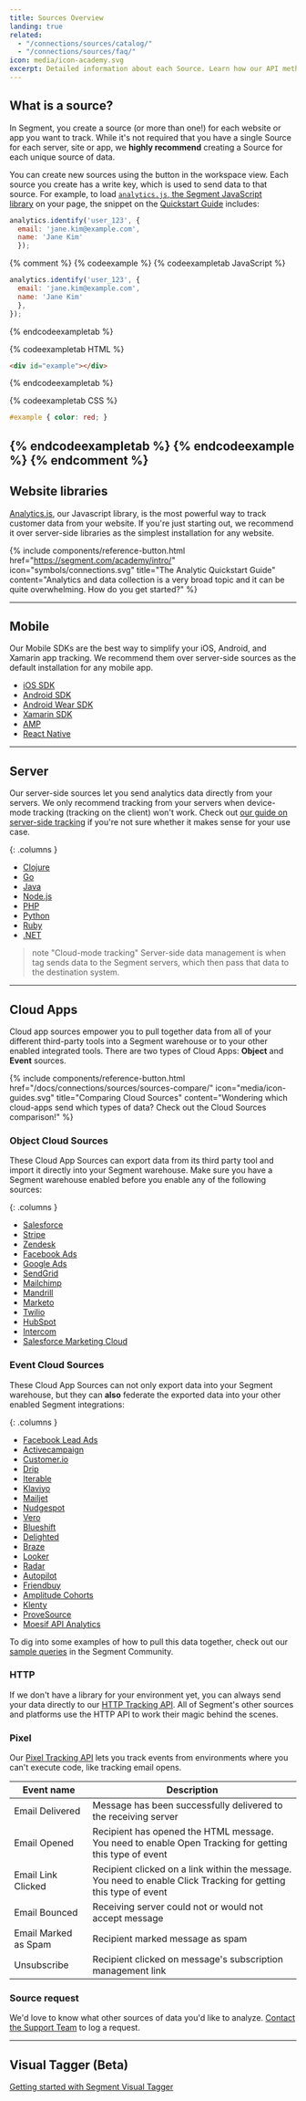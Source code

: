 ```yaml
---
title: Sources Overview
landing: true
related:
  - "/connections/sources/catalog/"
  - "/connections/sources/faq/"
icon: media/icon-academy.svg
excerpt: Detailed information about each Source. Learn how our API methods are implemented for that destination.
---
```


## What is a source?

In Segment, you create a source (or more than one!) for each website or app you want to track. While it's not required that you have a single Source for each server, site or app, we **highly recommend** creating a Source for each unique source of data.

You can create new sources using the button in the workspace view. Each source you create has a write key, which is used to send data to that source. For example, to load [`analytics.js`, the Segment JavaScript library](https://segment.com/docs/connections/sources/catalog/libraries/website/javascript/) on your page, the snippet on the [Quickstart Guide](https://segment.com/docs/connections/sources/catalog/libraries/website/javascript/quickstart/) includes:


```js
analytics.identify('user_123', {
  email: 'jane.kim@example.com',
  name: 'Jane Kim'
  });
```

{% comment %}
{% codeexample %}
{% codeexampletab JavaScript %}
```js
analytics.identify('user_123', {
  email: 'jane.kim@example.com',
  name: 'Jane Kim'
  },
});
```
{% endcodeexampletab %}

{% codeexampletab HTML %}
```html
<div id="example"></div>
```
{% endcodeexampletab %}

{% codeexampletab CSS %}
```css
#example { color: red; }
```
{% endcodeexampletab %}
{% endcodeexample %}
{% endcomment %}
---

## Website libraries

[Analytics.js](/docs/connections/sources/catalog/libraries/website/javascript/), our Javascript library, is the most powerful way to track customer data from your website. If you're just starting out, we recommend it over server-side libraries as the simplest installation for any website.

{% include components/reference-button.html
  href="https://segment.com/academy/intro/"
  icon="symbols/connections.svg"
  title="The Analytic Quickstart Guide"
  content="Analytics and data collection is a very broad topic and it can be quite overwhelming. How do you get started?"
%}

---

## Mobile

Our Mobile SDKs are the best way to simplify your iOS, Android, and Xamarin app tracking. We recommend them over server-side sources as the default installation for any mobile app.

- [iOS SDK](/docs/connections/sources/catalog/libraries/mobile/ios)
- [Android SDK](/docs/connections/sources/catalog/libraries/mobile/android)
- [Android Wear SDK](/docs/connections/sources/catalog/libraries/mobile/android/wear)
- [Xamarin SDK](/docs/connections/sources/catalog/libraries/mobile/xamarin)
- [AMP](/docs/connections/sources/catalog/libraries/mobile/amp)
- [React Native](/docs/connections/sources/catalog/libraries/mobile/react-native)

---

## Server

Our server-side sources let you send analytics data directly from your servers. We only recommend tracking from your servers when device-mode tracking (tracking on the client) won't work. Check out [our guide on server-side tracking](/docs/guides/how-to-guides/collect-on-client-or-server/) if you're not sure whether it makes sense for your use case.

{: .columns }
- [Clojure](/docs/connections/sources/catalog/libraries/server/clojure/)
- [Go](/docs/connections/sources/catalog/libraries/server/go/)
- [Java](/docs/connections/sources/catalog/libraries/server/java/)
- [Node.js](/docs/connections/sources/catalog/libraries/server/node/)
- [PHP](/docs/connections/sources/catalog/libraries/server/php/)
- [Python](/docs/connections/sources/catalog/libraries/server/python/)
- [Ruby](/docs/connections/sources/catalog/libraries/server/ruby/)
- [.NET](/docs/connections/sources/catalog/libraries/server/net/)

> note "Cloud-mode tracking"
> Server-side data management is when tag sends data to the Segment servers, which then pass that data to the destination system.

---

## Cloud Apps

Cloud app sources empower you to pull together data from all of your different third-party tools into a Segment warehouse or to your other enabled integrated tools. There are two types of Cloud Apps: **Object** and **Event** sources.

{% include components/reference-button.html href="/docs/connections/sources/sources-compare/" icon="media/icon-guides.svg" title="Comparing Cloud Sources" content="Wondering which cloud-apps send which types of data? Check out the Cloud Sources comparison!" %}

### Object Cloud Sources

These Cloud App Sources can export data from its third party tool and import it directly into your Segment warehouse. Make sure you have a Segment warehouse enabled before you enable any of the following sources:

{: .columns }
- [Salesforce](/docs/connections/sources/catalog/cloud-apps/salesforce/)
- [Stripe](/docs/connections/sources/catalog/cloud-apps/stripe/)
- [Zendesk](/docs/connections/sources/catalog/cloud-apps/zendesk/)
- [Facebook Ads](/docs/connections/sources/catalog/cloud-apps/facebook-ads/)
- [Google Ads](/docs/connections/sources/catalog/cloud-apps/google-ads/)
- [SendGrid](/docs/connections/sources/catalog/cloud-apps/sendgrid/)
- [Mailchimp](/docs/connections/sources/catalog/cloud-apps/mailchimp/)
- [Mandrill](/docs/connections/sources/catalog/cloud-apps/mandrill/)
- [Marketo](/docs/connections/sources/catalog/cloud-apps/marketo/)
- [Twilio](/docs/connections/sources/catalog/cloud-apps/twilio/)
- [HubSpot](/docs/connections/sources/catalog/cloud-apps/hubspot/)
- [Intercom](/docs/connections/sources/catalog/cloud-apps/intercom/)
- [Salesforce Marketing Cloud](/docs/connections/sources/catalog/cloud-apps/salesforce-marketing-cloud/)


### Event Cloud Sources

These Cloud App Sources can not only export data into your Segment warehouse, but they can **also** federate the exported data into your other enabled Segment integrations:

{: .columns }
- [Facebook Lead Ads](/docs/connections/sources/catalog/cloud-apps/facebook-lead-ads/)
- [Activecampaign](/docs/connections/sources/catalog/cloud-apps/activecampaign/)
- [Customer.io](/docs/connections/sources/catalog/cloud-apps/customer.io/)
- [Drip](/docs/connections/sources/catalog/cloud-apps/drip/)
- [Iterable](/docs/connections/sources/catalog/cloud-apps/iterable/)
- [Klaviyo](/docs/connections/sources/catalog/cloud-apps/klaviyo/)
- [Mailjet](/docs/connections/sources/catalog/cloud-apps/mailjet/)
- [Nudgespot](/docs/connections/sources/catalog/cloud-apps/nudgespot/)
- [Vero](/docs/connections/sources/catalog/cloud-apps/vero/)
- [Blueshift](/docs/connections/sources/catalog/cloud-apps/blueshift/)
- [Delighted](/docs/connections/sources/catalog/cloud-apps/delighted/)
- [Braze](/docs/connections/sources/catalog/cloud-apps/braze/)
- [Looker](/docs/connections/sources/catalog/cloud-apps/looker/)
- [Radar](/docs/connections/sources/catalog/cloud-apps/radar/)
- [Autopilot](/docs/connections/sources/catalog/cloud-apps/autopilothq/)
- [Friendbuy](/docs/connections/sources/catalog/cloud-apps/friendbuy/)
- [Amplitude Cohorts](/docs/connections/sources/catalog/cloud-apps/amplitude-cohorts/)
- [Klenty](/docs/connections/sources/catalog/cloud-apps/klenty/)
- [ProveSource](/docs/connections/sources/catalog/cloud-apps/provesource/)
- [Moesif API Analytics](/docs/connections/sources/catalog/cloud-apps/moesif-api-analytics/)

To dig into some examples of how to pull this data together, check out our [sample queries](https://community.segment.com/category/warehouses) in the Segment Community.


### HTTP

If we don't have a library for your environment yet, you can always send your data directly to our [HTTP Tracking API](/docs/connections/sources/catalog/libraries/server/http/). All of Segment's other sources and platforms use the HTTP API to work their magic behind the scenes.


### Pixel

Our [Pixel Tracking API](/docs/connections/sources/catalog/libraries/server/pixel-tracking-api/) lets you track events from environments where you can't execute code, like tracking email opens.

| Event name              | Description       |
| ---                     | ---               |
| Email Delivered         | Message has been successfully delivered to the receiving server |
| Email Opened	          | Recipient has opened the HTML message. You need to enable Open Tracking for getting this type of event |
| Email Link Clicked      | Recipient clicked on a link within the message. You need to enable Click Tracking for getting this type of event |
| Email Bounced           | Receiving server could not or would not accept message |
| Email Marked as Spam    | Recipient marked message as spam |
| Unsubscribe             | Recipient clicked on message's subscription management link |

### Source request

We'd love to know what other sources of data you'd like to analyze. [Contact the Support Team](https://segment.com/help/contact/) to log a request.

---

## Visual Tagger (Beta)

[Getting started with Segment Visual Tagger](/docs/connections/sources/visual-tagger)
